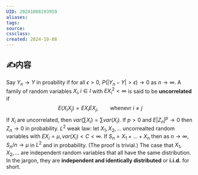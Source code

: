 ```yaml
---
UID: 20241008193959 
aliases: 
tags: 
source: 
cssclass: 
created: 2024-10-08
---
```


## ✍内容
Say $\displaystyle Y_{n}\to Y$ in proability if for all $\displaystyle \epsilon>0$, $\displaystyle P(\lvert Y_{n}-Y \rvert>\epsilon)\to0$ as $\displaystyle n\to \infty$.
A family of random variables $\displaystyle X_{i}, i\in I$ with $\displaystyle EX_{i}^{2}<\infty$ is said to be **uncorrelated** if
$$
E(X_{i}X_{j})=EX_{i}EX_{j},\qquad \text{whenevr } i\neq j
$$
If $\displaystyle X_{i}$ are uncorrelated, then $\displaystyle var\left( \sum X_{i} \right)=\sum var(X_{i})$.
If $\displaystyle p>0$ and $\displaystyle E\lvert Z_{n} \rvert^{p}\to0$ then $\displaystyle Z_{n}\to0$ in probability.
$\displaystyle L^{2}$ weak law: let $\displaystyle X_{1}, X_{2},\dots$ uncorrealted random variables with $\displaystyle EX_{i}=\mu,var(X_{i})<C<\infty$. If $\displaystyle S_{n}=X_{1}+\dots+X_{n}$ then as $\displaystyle n\to \infty$, $\displaystyle S_{n}/n\to \mu$ in $\displaystyle L^{2}$ and in probability. (The proof is trivial.)
The case that $\displaystyle X_{1},X_{2},\dots$ are independent random variables that all have the same distribution. In the jargon, they are **independent and identically distributed** or **i.i.d.** for short.



